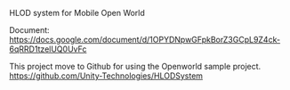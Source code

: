 HLOD system for Mobile Open World

Document: https://docs.google.com/document/d/1OPYDNpwGFpkBorZ3GCpL9Z4ck-6qRRD1tzelUQ0UvFc

This project move to Github for using the Openworld sample project.
https://github.com/Unity-Technologies/HLODSystem